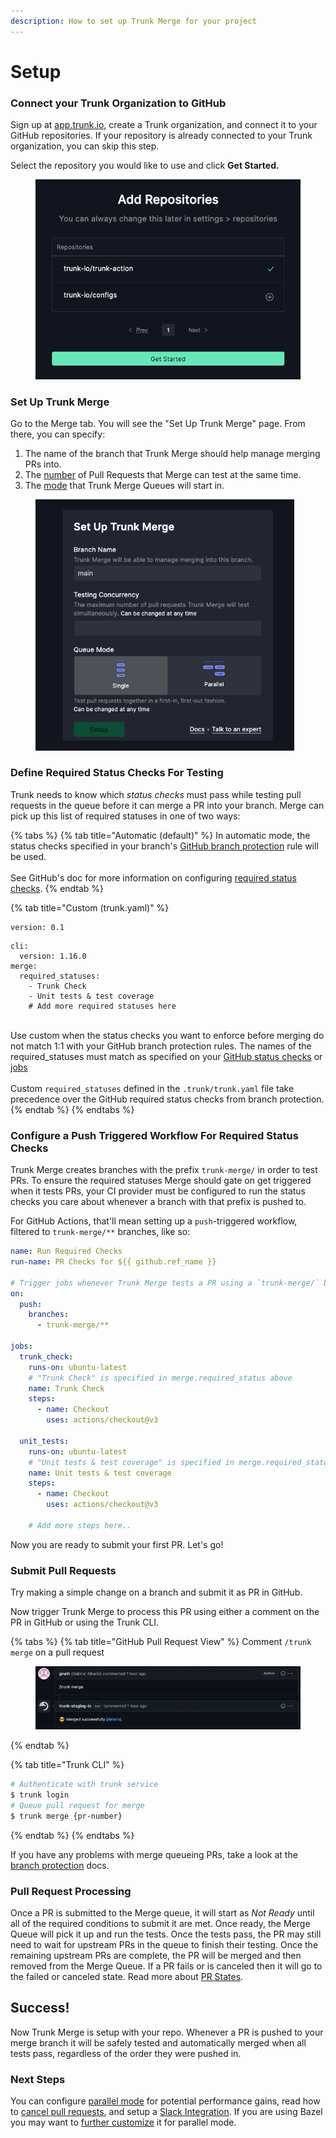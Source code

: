 ```yaml
---
description: How to set up Trunk Merge for your project
---
```


# Setup

### Connect your Trunk Organization to GitHub

Sign up at [app.trunk.io](https://app.trunk.io/), create a Trunk organization, and connect it to your GitHub repositories. If your repository is already connected to your Trunk organization, you can skip this step.

Select the repository you would like to use and click **Get Started.**

<figure><img src="../../.gitbook/assets/image (23).png" alt=""><figcaption></figcaption></figure>

### Set Up Trunk Merge

Go to the Merge tab. You will see the "Set Up Trunk Merge" page. From there, you can specify:

1. The name of the branch that Trunk Merge should help manage merging PRs into.
2. The [number](advanced-settings.md#concurrency) of Pull Requests that Merge can test at the same time.
3. The [mode](configuration.md#single-parallel-mode) that Trunk Merge Queues will start in.

<figure><img src="../../.gitbook/assets/image (1).png" alt="" width="414"><figcaption></figcaption></figure>

### Define Required Status Checks For Testing

Trunk needs to know which _status checks_ must pass while testing pull requests in the queue before it can merge a PR into your branch. Merge can pick up this list of required statuses in one of two ways:

{% tabs %}
{% tab title="Automatic (default)" %}
In automatic mode, the status checks specified in your branch's [GitHub branch protection](https://docs.github.com/en/repositories/configuring-branches-and-merges-in-your-repository/managing-protected-branches/about-protected-branches#require-status-checks-before-merging) rule will be used.\
\
See GitHub's doc for more information on configuring [required status checks](https://docs.github.com/en/repositories/configuring-branches-and-merges-in-your-repository/managing-protected-branches/about-protected-branches#require-status-checks-before-merging).
{% endtab %}

{% tab title="Custom (trunk.yaml)" %}
```
version: 0.1 
```

```
cli:
  version: 1.16.0
merge: 
  required_statuses:
    - Trunk Check 
    - Unit tests & test coverage
    # Add more required statuses here
```

\
Use custom when the status checks you want to enforce before merging do not match 1:1 with your GitHub branch protection rules. The names of the required\_statuses must match as specified on your [ ](https://docs.github.com/en/pull-requests/collaborating-with-pull-requests/collaborating-on-repositories-with-code-quality-features/about-status-checks)[GitHub status checks](https://docs.github.com/en/pull-requests/collaborating-with-pull-requests/collaborating-on-repositories-with-code-quality-features/about-status-checks) or [jobs](https://docs.github.com/en/actions/learn-github-actions/understanding-github-actions#jobs) \
\
Custom `required_statuses` defined in the `.trunk/trunk.yaml` file take precedence over the GitHub required status checks from branch protection.&#x20;
{% endtab %}
{% endtabs %}

### Configure a Push Triggered Workflow For Required Status Checks

Trunk Merge creates branches with the prefix `trunk-merge/` in order to test PRs. To ensure the required statuses Merge should gate on get triggered when it tests PRs, your CI provider must be configured to run the status checks you care about whenever a branch with that prefix is pushed to.

For GitHub Actions, that'll mean setting up a `push`-triggered workflow, filtered to `trunk-merge/**` branches, like so:

```yaml
name: Run Required Checks
run-name: PR Checks for ${{ github.ref_name }}

# Trigger jobs whenever Trunk Merge tests a PR using a `trunk-merge/` branch
on:
  push:
    branches:
      - trunk-merge/**

jobs:
  trunk_check:
    runs-on: ubuntu-latest
    # "Trunk Check" is specified in merge.required_status above
    name: Trunk Check
    steps:
      - name: Checkout
        uses: actions/checkout@v3

  unit_tests:
    runs-on: ubuntu-latest
    # "Unit tests & test coverage" is specified in merge.required_status above
    name: Unit tests & test coverage
    steps:
      - name: Checkout
        uses: actions/checkout@v3

    # Add more steps here..    
```

Now you are ready to submit your first PR. Let's go!

### Submit Pull Requests

Try making a simple change on a branch and submit it as PR in GitHub.

Now trigger Trunk Merge to process this PR using either a comment on the PR  in GitHub or using the Trunk CLI.

{% tabs %}
{% tab title="GitHub Pull Request View" %}
Comment `/trunk merge` on a pull request

<figure><img src="../../.gitbook/assets/image (26).png" alt=""><figcaption></figcaption></figure>
{% endtab %}

{% tab title="Trunk CLI" %}
```bash
# Authenticate with trunk service
$ trunk login
# Queue pull request for merge
$ trunk merge {pr-number}
```
{% endtab %}
{% endtabs %}

If you have any problems with merge queueing PRs, take a look at the [branch protection](advanced-settings.md#branch-protection) docs.

### Pull Request Processing

Once a PR is submitted to the Merge queue, it will start as _Not Ready_ until all of the required conditions to submit it are met. Once ready, the Merge Queue will pick it up and run the tests. Once the tests pass, the PR may still need to wait for upstream PRs in the queue to finish their testing. Once the remaining upstream PRs are complete, the PR will be merged and then removed from the Merge Queue. If a PR fails or is canceled then it will go to the failed or canceled state. Read more about [PR States](../reference.md#pr-states).

## Success!

Now Trunk Merge is setup with your repo. Whenever a PR is pushed to your merge branch it will be safely tested and automatically merged when all tests pass, regardless of the order they were pushed in.

### Next Steps

You can configure [parallel mode](configuration.md) for potential performance gains, read how to [cancel pull requests](../reference.md#submitting-and-cancelling-pull-requests), and setup a [Slack Integration](integration-for-slack.md).  If you are using Bazel you may want to [further customize](merge-+-bazel.md) it for parallel mode.
